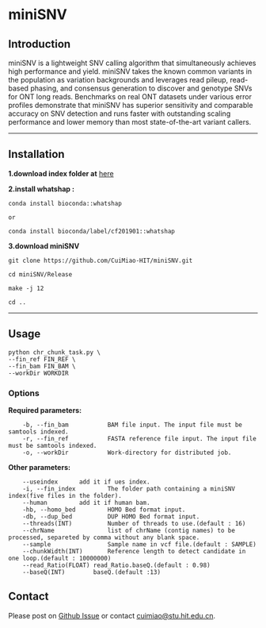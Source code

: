 # miniSNV

## Introduction
miniSNV is a lightweight SNV calling algorithm that simultaneously achieves high performance and yield. miniSNV takes the known common variants in the population as variation backgrounds and leverages read pileup, read-based phasing, and consensus generation to discover and genotype SNVs for ONT long reads. Benchmarks on real ONT datasets under various error profiles demonstrate that miniSNV has superior sensitivity and comparable accuracy on SNV detection and runs faster with outstanding scaling performance and lower memory than most state-of-the-art variant callers.

---
## Installation
**1.download index folder at** [here](https://drive.google.com/drive/folders/17NFTbnPuZhJ4SWSjrRqyUZ_9pn38vgc9?usp=sharing)  
  
**2.install whatshap :**
```
conda install bioconda::whatshap

or

conda install bioconda/label/cf201901::whatshap
```
**3.download miniSNV** 
```
git clone https://github.com/CuiMiao-HIT/miniSNV.git

cd miniSNV/Release

make -j 12

cd ..
```

---	
## Usage
```
python chr_chunk_task.py \
--fin_ref FIN_REF \
--fin_bam FIN_BAM \
--workDir WORKDIR
```

### Options
**Required parameters:**  
```
	-b, --fin_bam           BAM file input. The input file must be samtools indexed.  
	-r, --fin_ref           FASTA reference file input. The input file must be samtools indexed.  
	-o, --workDir           Work-directory for distributed job.  
```
**Other parameters:**  
```
	--useindex		add it if ues index.
	-i, --fin_index         The folder path containing a miniSNV index(five files in the folder).
	--human 		add it if human bam.
	-hb, --homo_bed         HOMO Bed format input.  
	-db, --dup_bed          DUP HOMO Bed format input.
	--threads(INT)          Number of threads to use.(default : 16)  
	--chrName               list of chrName (contig names) to be processed, separeted by comma without any blank space.  
	--sample                Sample name in vcf file.(default : SAMPLE)  
	--chunkWidth(INT)       Reference length to detect candidate in one loop.(default : 10000000)
	--read_Ratio(FLOAT)	read_Ratio.baseQ.(default : 0.98)
	--baseQ(INT)		baseQ.(default :13)
```
## Contact
Please post on [Github Issue](https://github.com/CuiMiao-HIT/miniSNV/issues) or contact cuimiao@stu.hit.edu.cn.
